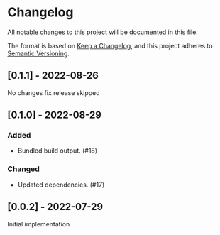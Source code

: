 # Changelog
All notable changes to this project will be documented in this file.

The format is based on [Keep a Changelog](https://keepachangelog.com/en/1.0.0/),
and this project adheres to [Semantic Versioning](https://semver.org/spec/v2.0.0.html).

## [0.1.1] - 2022-08-26
No changes fix release skipped

## [0.1.0] - 2022-08-29
### Added
- Bundled build output. (#18)
### Changed
- Updated dependencies. (#17)

## [0.0.2] - 2022-07-29

Initial implementation
